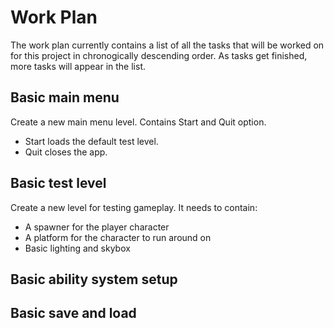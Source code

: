 # Work Plan
The work plan currently contains a list of all the tasks that will be worked on for this project in chronogically descending order.
As tasks get finished, more tasks will appear in the list.

## Basic main menu
Create a new main menu level.
Contains Start and Quit option.
- Start loads the default test level.
- Quit closes the app.

## Basic test level
Create a new level for testing gameplay.
It needs to contain:
- A spawner for the player character
- A platform for the character to run around on
- Basic lighting and skybox

## Basic ability system setup



## Basic save and load


